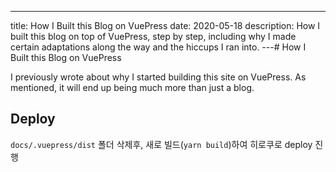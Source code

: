 ---

title: How I Built this Blog on VuePress
date: 2020-05-18
description: How I built this blog on top of VuePress, step by step,
including why I made certain adaptations along the way
and the hiccups I ran into.
---# How I Built this Blog on VuePress

I previously wrote about why I started building this site on
VuePress. As mentioned, it will end up being much more than
just a blog.

## Deploy

`docs/.vuepress/dist` 폴더 삭제후, 새로 빌드(`yarn build`)하여 히로쿠로 deploy 진행
